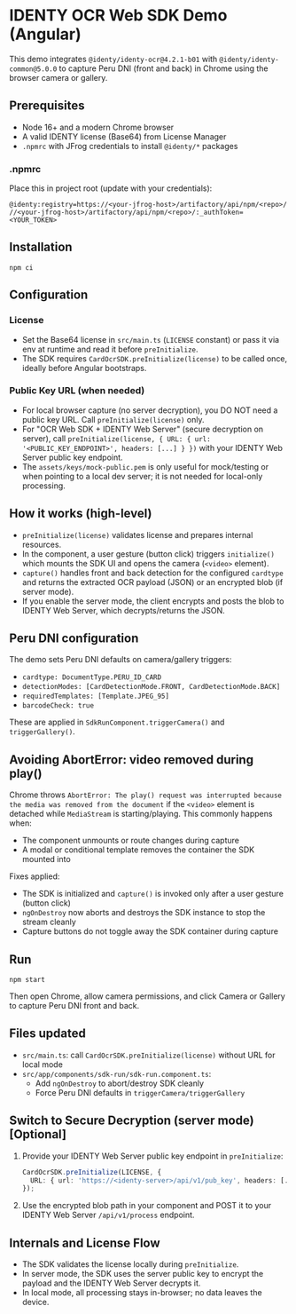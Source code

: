 # IDENTY OCR Web SDK Demo (Angular)

This demo integrates `@identy/identy-ocr@4.2.1-b01` with `@identy/identy-common@5.0.0` to capture Peru DNI (front and back) in Chrome using the browser camera or gallery.

## Prerequisites

- Node 16+ and a modern Chrome browser
- A valid IDENTY license (Base64) from License Manager
- `.npmrc` with JFrog credentials to install `@identy/*` packages

### .npmrc

Place this in project root (update with your credentials):

```
@identy:registry=https://<your-jfrog-host>/artifactory/api/npm/<repo>/
//<your-jfrog-host>/artifactory/api/npm/<repo>/:_authToken=<YOUR_TOKEN>
```

## Installation

```
npm ci
```

## Configuration

### License

- Set the Base64 license in `src/main.ts` (`LICENSE` constant) or pass it via env at runtime and read it before `preInitialize`.
- The SDK requires `CardOcrSDK.preInitialize(license)` to be called once, ideally before Angular bootstraps.

### Public Key URL (when needed)

- For local browser capture (no server decryption), you DO NOT need a public key URL. Call `preInitialize(license)` only.
- For "OCR Web SDK + IDENTY Web Server" (secure decryption on server), call `preInitialize(license, { URL: { url: '<PUBLIC_KEY_ENDPOINT>', headers: [...] } })` with your IDENTY Web Server public key endpoint.
- The `assets/keys/mock-public.pem` is only useful for mock/testing or when pointing to a local dev server; it is not needed for local-only processing.

## How it works (high-level)

- `preInitialize(license)` validates license and prepares internal resources.
- In the component, a user gesture (button click) triggers `initialize()` which mounts the SDK UI and opens the camera (`<video>` element).
- `capture()` handles front and back detection for the configured `cardtype` and returns the extracted OCR payload (JSON) or an encrypted blob (if server mode).
- If you enable the server mode, the client encrypts and posts the blob to IDENTY Web Server, which decrypts/returns the JSON.

## Peru DNI configuration

The demo sets Peru DNI defaults on camera/gallery triggers:

- `cardtype: DocumentType.PERU_ID_CARD`
- `detectionModes: [CardDetectionMode.FRONT, CardDetectionMode.BACK]`
- `requiredTemplates: [Template.JPEG_95]`
- `barcodeCheck: true`

These are applied in `SdkRunComponent.triggerCamera()` and `triggerGallery()`.

## Avoiding AbortError: video removed during play()

Chrome throws `AbortError: The play() request was interrupted because the media was removed from the document` if the `<video>` element is detached while `MediaStream` is starting/playing. This commonly happens when:

- The component unmounts or route changes during capture
- A modal or conditional template removes the container the SDK mounted into

Fixes applied:

- The SDK is initialized and `capture()` is invoked only after a user gesture (button click)
- `ngOnDestroy` now aborts and destroys the SDK instance to stop the stream cleanly
- Capture buttons do not toggle away the SDK container during capture

## Run

```
npm start
```

Then open Chrome, allow camera permissions, and click Camera or Gallery to capture Peru DNI front and back.

## Files updated

- `src/main.ts`: call `CardOcrSDK.preInitialize(license)` without URL for local mode
- `src/app/components/sdk-run/sdk-run.component.ts`:
  - Add `ngOnDestroy` to abort/destroy SDK cleanly
  - Force Peru DNI defaults in `triggerCamera/triggerGallery`

## Switch to Secure Decryption (server mode) [Optional]

1. Provide your IDENTY Web Server public key endpoint in `preInitialize`:
   ```ts
   CardOcrSDK.preInitialize(LICENSE, {
     URL: { url: 'https://<identy-server>/api/v1/pub_key', headers: [...] }
   });
   ```
2. Use the encrypted blob path in your component and POST it to your IDENTY Web Server `/api/v1/process` endpoint.

## Internals and License Flow

- The SDK validates the license locally during `preInitialize`.
- In server mode, the SDK uses the server public key to encrypt the payload and the IDENTY Web Server decrypts it.
- In local mode, all processing stays in-browser; no data leaves the device.
